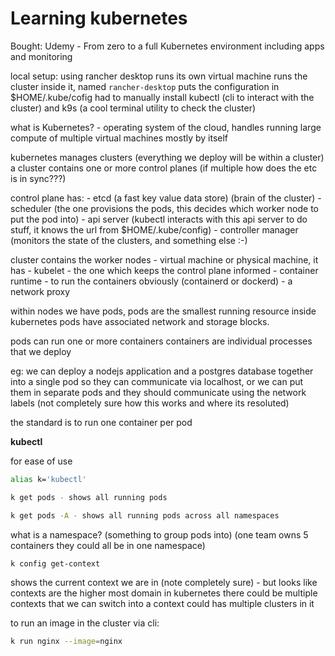 # Learning kubernetes

Bought: Udemy - From zero to a full Kubernetes environment including apps and monitoring

local setup:
using rancher desktop
runs its own virtual machine
runs the cluster inside it, named `rancher-desktop`
puts the configuration in $HOME/.kube/cofig
had to manually install kubectl (cli to interact with the cluster) and k9s (a cool terminal utility to check the cluster)

what is Kubernetes? - operating system of the cloud, handles running large compute of multiple virtual machines mostly by itself

kubernetes manages clusters (everything we deploy will be within a cluster)
a cluster contains one or more control planes (if multiple how does the etc is in sync???)

control plane has:
    - etcd (a fast key value data store) (brain of the cluster)
    - scheduler (the one provisions the pods, this decides which worker node to put the pod into)
    - api server (kubectl interacts with this api server to do stuff, it knows the url from $HOME/.kube/config)
    - controller manager (monitors the state of the clusters, and something else :-)

cluster contains the worker nodes - virtual machine or physical machine, it has
    - kubelet - the one which keeps the control plane informed
    - container runtime - to run the containers obviously (containerd or dockerd)
    - a network proxy

within nodes we have pods, pods are the smallest running resource inside kubernetes
pods have associated network and storage blocks.

pods can run one or more containers
containers are individual processes that we deploy

eg: we can deploy a nodejs application and a postgres database together into a single pod
so they can communicate via localhost, or we can put them in separate pods and they should
communicate using the network labels (not completely sure how this works and where its resoluted)

the standard is to run one container per pod

**kubectl**

for ease of use
```bash
alias k='kubectl'
```

```bash
k get pods - shows all running pods
```
```bash
k get pods -A - shows all running pods across all namespaces
```

what is a namespace? (something to group pods into) (one team owns 5 containers they could all be in one namespace)

```bash
k config get-context
``` 
shows the current context we are in
(note completely sure) - but looks like contexts are the higher most domain in kubernetes
there could be multiple contexts that we can switch into
a context could has multiple clusters in it

to run an image in the cluster via cli:
```bash
k run nginx --image=nginx
```

